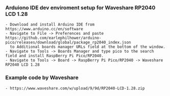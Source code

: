 ### Arduiono IDE dev enviroment setup for Waveshare RP2040 LCD 1.28
```
- Download and install Arduino IDE from https://www.arduino.cc/en/software
- Navigate to File -> Preferences and paste https://github.com/earlephilhower/arduino-pico/releases/download/global/package_rp2040_index.json 
  to Additional boards manager URLs field at the bottom of the window.
- Navigate to Tools -> Boards Manager and type pico to the search field and install RaspBerry Pi Pico/RP2040.
- Navigate to Tools -> Board -> RaspBerry Pi Pico/RP2040 -> Waveshare RP2040 LCD 1.28
```
### Example code by Waveshare
```
- https://www.waveshare.com/w/upload/9/9d/RP2040-LCD-1.28.zip
```
